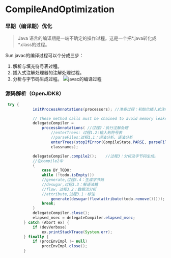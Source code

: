 # CompileAndOptimization

### 早期（编译期）优化
> Java 语言的编译期是一端不确定的操作过程。这是一个把*.java转化成*.class的过程。

Sun javac的编译过程可以个分成三步：
1. 解析与填充符号表过程。
2. 插入式注解处理器的注解处理过程。
3. 分析与字节码生成过程。
![javac的编译过程](https://i.imgur.com/NDOFDuR.jpg)

### 源码解析（OpenJDK8）
```Java
 try {
            initProcessAnnotations(processors);	//准备过程：初始化插入式注解处理器。

            // These method calls must be chained to avoid memory leaks
            delegateCompiler =
                processAnnotations(	//过程2：执行注解处理
					//enterTrees: 过程1.2:输入到符号表
					//parseFiles:过程1.1：词法分析、语法分析
                    enterTrees(stopIfError(CompileState.PARSE, parseFiles(sourceFileObjects))),
                    classnames);

            delegateCompiler.compile2();	//过程3：分析及字节码生成。
			//在compile2中
			{
				case BY_TODO:
                while (!todo.isEmpty())
				//generate,过程3.4：生成字节码
				//desugar,过程3.3：解语法糖
				//flow，过程3.2：数据流分析
				//attribute,过程3.1：标注
                    generate(desugar(flow(attribute(todo.remove()))));
                break;
			}
            delegateCompiler.close();
            elapsed_msec = delegateCompiler.elapsed_msec;
        } catch (Abort ex) {
            if (devVerbose)
                ex.printStackTrace(System.err);
        } finally {
            if (procEnvImpl != null)
                procEnvImpl.close();
        }
```
